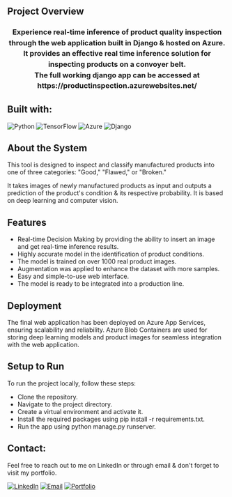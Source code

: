 ## Project Overview

<h3 align="center" style=" line-height: 1.5;">Experience real-time inference of product quality inspection through the web application built in Django & hosted on Azure.
<br>
It provides an effective real time inference solution for inspecting products on a convoyer belt.
<br>
The full working django app can be accessed at <a >https://productinspection.azurewebsites.net/</a></h3>


## Built with:

![Python](https://img.shields.io/badge/Python-3.8%2B-blue?style=flat&logo=python)
![TensorFlow](https://img.shields.io/badge/TensorFlow-Latest-blue?style=flat&logo=tensorflow)
![Azure](https://img.shields.io/badge/Azure-Latest-blue?style=flat&logo=microsoft-azure)
![Django](https://img.shields.io/badge/Django-Latest-blue?style=flat&logo=django)


## About the System
This tool is designed to inspect and classify manufactured products into one of three categories: "Good," "Flawed," or "Broken."

 It takes images of newly manufactured products as input and outputs a prediction of the product's condition & its respective probability. It is based on deep learning and computer vision.

## Features
- Real-time Decision Making by providing the ability to insert an image and get real-time inference results.
- Highly accurate model in the identification of product conditions.
- The model is trained on over 1000 real product images.
- Augmentation was applied to enhance the dataset with more samples.
- Easy and simple-to-use web interface.
- The model is ready to be integrated into a production line.

## Deployment
The final web application has been deployed on Azure App Services, ensuring scalability and reliability. Azure Blob Containers are used for storing deep learning models and product images for seamless integration with the web application.


## Setup to Run
To run the project locally, follow these steps:
* Clone the repository.
* Navigate to the project directory.
* Create a virtual environment and activate it.
* Install the required packages using pip install -r requirements.txt.
* Run the app using python manage.py runserver.

## Contact:
Feel free to reach out to me on LinkedIn or through email & don't forget to visit my portfolio.
 
  [![LinkedIn](https://img.shields.io/badge/LinkedIn-Connect%20with%20Me-blue?style=flat&logo=linkedin)](https://www.linkedin.com/in/samiabelhaddad/)
  [![Email](https://img.shields.io/badge/Email-Contact%20Me-brightgreen?style=flgat&logo=gmail)](mailto:samiamagbelhaddad@gmail.com)
  [![Portfolio](https://img.shields.io/badge/Portfolio-Visit%20My%20Portfolio-white?style=flat&logo=website)](https://samiabelhaddad.me/)
